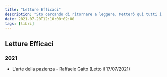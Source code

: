 ```yaml
---
title: "Letture Efficaci"
description: "Sto cercando di ritornare a leggere. Metterò qui tutti i libri che leggo e ne trarremo le conseguenze"
date: 2021-07-20T12:10:00+02:00
tags: [libri]
---
```


## Letture Efficaci

### 2021

- L'arte della pazienza - Raffaele Gaito (Letto il 17/07/2021)
